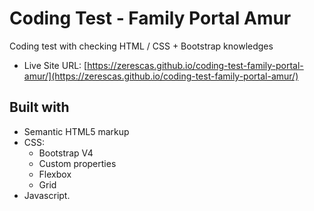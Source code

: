 # Coding Test - Family Portal Amur
Coding test with checking HTML / CSS + Bootstrap knowledges

- Live Site URL: [https://zerescas.github.io/coding-test-family-portal-amur/](https://zerescas.github.io/coding-test-family-portal-amur/)

## Built with
- Semantic HTML5 markup
- CSS:
  - Bootstrap V4
  - Custom properties
  - Flexbox
  - Grid
- Javascript.
